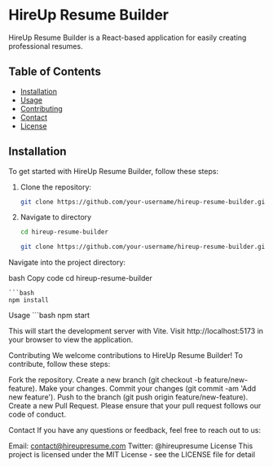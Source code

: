 # HireUp Resume Builder

HireUp Resume Builder is a React-based application for easily creating professional resumes.

## Table of Contents

- [Installation](#installation)
- [Usage](#usage)
- [Contributing](#contributing)
- [Contact](#contact)
- [License](#license)

## Installation

To get started with HireUp Resume Builder, follow these steps:

1. Clone the repository:

   ```bash
   git clone https://github.com/your-username/hireup-resume-builder.git

2. Navigate to directory
    ```bash
    cd hireup-resume-builder

   git clone https://github.com/your-username/hireup-resume-builder.git
Navigate into the project directory:

bash
Copy code
cd hireup-resume-builder

    ```bash
    npm install
Usage
    ```bash
    npm start

This will start the development server with Vite. Visit http://localhost:5173 in your browser to view the application.

Contributing
We welcome contributions to HireUp Resume Builder! To contribute, follow these steps:

Fork the repository.
Create a new branch (git checkout -b feature/new-feature).
Make your changes.
Commit your changes (git commit -am 'Add new feature').
Push to the branch (git push origin feature/new-feature).
Create a new Pull Request.
Please ensure that your pull request follows our code of conduct.

Contact
If you have any questions or feedback, feel free to reach out to us:

Email: contact@hireupresume.com
Twitter: @hireupresume
License
This project is licensed under the MIT License - see the LICENSE file for detail 